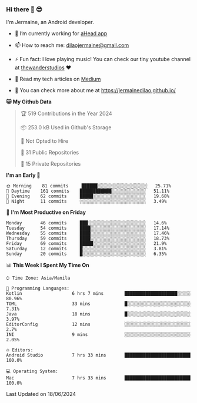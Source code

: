 ### Hi there 👋 😎
I'm Jermaine, an Android developer.

- 🔭 I’m currently working for [aHead app](https://www.ahead-app.com/)

- 📫 How to reach me: dilaojermaine@gmail.com

- ⚡ Fun fact: I love playing music! You can check our tiny youtube channel at [thewanderstudios](https://www.youtube.com/thewanderstudios) ♥️

- 📖 Read my tech articles on [Medium](https://jermainedilao.medium.com/)

- 👀 You can check more about me at https://jermainedilao.github.io/

<!--
**jermainedilao/jermainedilao** is a ✨ _special_ ✨ repository because its `README.md` (this file) appears on your GitHub profile.

Here are some ideas to get you started:

- 🔭 I’m currently working on ...
- 🌱 I’m currently learning ...
- 👯 I’m looking to collaborate on ...
- 🤔 I’m looking for help with ...
- 💬 Ask me about ...
- 📫 How to reach me: ...
- 😄 Pronouns: ...
- ⚡ Fun fact: ...
-->

<!--START_SECTION:waka-->
**🐱 My Github Data** 

> 🏆 519 Contributions in the Year 2024
 > 
> 📦 253.0 kB Used in Github's Storage 
 > 
> 🚫 Not Opted to Hire
 > 
> 📜 31 Public Repositories 
 > 
> 🔑 15 Private Repositories  
 > 
**I'm an Early 🐤** 

```text
🌞 Morning    81 commits     ██████░░░░░░░░░░░░░░░░░░░   25.71% 
🌆 Daytime    161 commits    ████████████░░░░░░░░░░░░░   51.11% 
🌃 Evening    62 commits     █████░░░░░░░░░░░░░░░░░░░░   19.68% 
🌙 Night      11 commits     ░░░░░░░░░░░░░░░░░░░░░░░░░   3.49%

```
📅 **I'm Most Productive on Friday** 

```text
Monday       46 commits     ███░░░░░░░░░░░░░░░░░░░░░░   14.6% 
Tuesday      54 commits     ████░░░░░░░░░░░░░░░░░░░░░   17.14% 
Wednesday    55 commits     ████░░░░░░░░░░░░░░░░░░░░░   17.46% 
Thursday     59 commits     ████░░░░░░░░░░░░░░░░░░░░░   18.73% 
Friday       69 commits     █████░░░░░░░░░░░░░░░░░░░░   21.9% 
Saturday     12 commits     █░░░░░░░░░░░░░░░░░░░░░░░░   3.81% 
Sunday       20 commits     █░░░░░░░░░░░░░░░░░░░░░░░░   6.35%

```


📊 **This Week I Spent My Time On** 

```text
⌚︎ Time Zone: Asia/Manila

💬 Programming Languages: 
Kotlin                   6 hrs 7 mins        ████████████████████░░░░░   80.96% 
TOML                     33 mins             █░░░░░░░░░░░░░░░░░░░░░░░░   7.31% 
Java                     18 mins             █░░░░░░░░░░░░░░░░░░░░░░░░   3.97% 
EditorConfig             12 mins             ░░░░░░░░░░░░░░░░░░░░░░░░░   2.7% 
INI                      9 mins              ░░░░░░░░░░░░░░░░░░░░░░░░░   2.05%

🔥 Editors: 
Android Studio           7 hrs 33 mins       █████████████████████████   100.0%

💻 Operating System: 
Mac                      7 hrs 33 mins       █████████████████████████   100.0%

```


 Last Updated on 18/06/2024
<!--END_SECTION:waka-->
